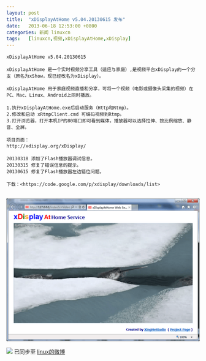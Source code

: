 ```yaml
---
layout: post
title:	"xDisplayAtHome v5.04.20130615 发布"
date:	2013-06-18 12:53:00 +0800 
categories:	新闻 linuxcn 
tags:	[linuxcn,视频,xDisplayAtHome,xDisplay]
---
```




```
xDisplayAtHome v5.04.20130615

xDisplayAtHome 是一个实时视频分享工具（适应与家庭）,是视频平台xDisplay的一个分支（原名为xShow，现已经改名为xDisplay）。

xDisplayAtHome 用于家庭视频直播和分享，可将一个视频（电影或摄像头采集的视频）在PC、Mac、Linux、Android上同时播放。

1.执行xDisplayAtHome.exe后启动服务（Http和Rtmp）。
2.修改和启动 xRtmpClient.cmd 可编码视频到Rtmp。
3.打开浏览器，打开本机IP的80端口即可看到媒体，播放器可以选择拉伸、按比例缩放、静音、全屏。

项目页面：
http://xdisplay.org/xDisplay/

20130318 添加了Flash播放器调试信息。
20130315 修复了错误信息的提示。
20130615 修复了Flash播放器左边错位问题。

下载：<https://code.google.com/p/xdisplay/downloads/list> 
  

```

![](/Asserts/Images/album/201306/15/110802kur811u5893dwfww.png)


![](https://img.linux.net.cn/xwb/images/bgimg/icon_logo.png) 已同步至 [linux的微博](http://weibo.com/1772191555/zBYXn4gS2)
